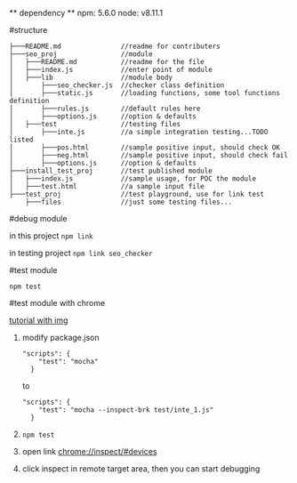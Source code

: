 
** dependency **
npm: 5.6.0
node: v8.11.1

#structure

```
├───README.md 				//readme for contributers
├───seo_proj 				//module
│   ├───README.md 			//readme for the file
│   ├───index.js 			//enter point of module
│   ├───lib 				//module body
│   	├───seo_checker.js 	//checker class definition
│   	├───static.js 		//loading functions, some tool functions definition
│   	├───rules.js 		//default rules here
│   	├───options.js 		//option & defaults
│   ├───test 				//testing files
│   	├───inte.js 		//a simple integration testing...TODO listed
│   	├───pos.html 		//sample positive input, should check OK
│   	├───neg.html 		//sample positive input, should check fail
│   	├───options.js 		//option & defaults
├───install_test_proj 		//test published module
│   ├───index.js 			//sample usage, for POC the module
│   ├───test.html 			//a sample input file
├───test_proj 				//test playground, use for link test
    ├───files 				//just some testing files...
```

#debug module

in this project
``npm link``

in testing project
``npm link seo_checker``

#test module

``npm test``

#test module with chrome

[tutorial with img](https://glebbahmutov.com/blog/debugging-mocha-using-inspector/)

1. modify package.json

	```
	"scripts": {
	    "test": "mocha"
	  }
	```
	to
	
	```
	"scripts": {
	    "test": "mocha --inspect-brk test/inte_1.js"
	  }
	```
2. ``npm test``
3. open link [chrome://inspect/#devices](chrome://inspect/#devices)
4. click inspect in remote target area, then you can start debugging